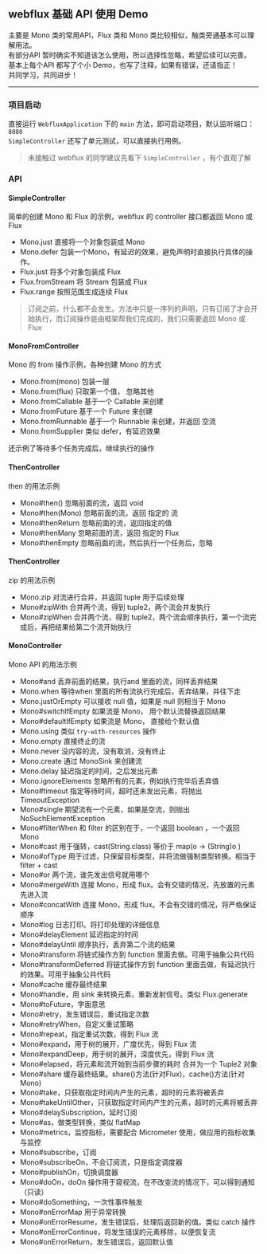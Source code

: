 ## webflux 基础 API 使用 Demo
主要是 Mono 类的常用API，Flux 类和 Mono 类比较相似，触类旁通基本可以理解用法。   
有部分API 暂时确实不知道该怎么使用，所以选择性忽略，希望后续可以完善。   
基本上每个API 都写了个小 Demo，也写了注释，如果有错误，还请指正！   
共同学习，共同进步！

----------

### 项目启动
直接运行 `WebfluxApplication` 下的 `main` 方法，即可启动项目，默认监听端口： `8080`   
`SimpleController` 还写了单元测试，可以直接执行用例。
   
> 未接触过 webflux 的同学建议先看下 `SimpleController` ，有个直观了解

### API

#### SimpleController   
简单的创建 Mono 和 Flux 的示例，webflux 的 controller 接口都返回  Mono 或 Flux   

- Mono.just 直接将一个对象包装成 Mono
- Mono.defer 包装一个Mono，有延迟的效果，避免声明时直接执行具体的操作。
- Flux.just 将多个对象包装成 Flux
- Flux.fromStream 将 Stream 包装成 Flux
- Flux.range 按照范围生成连续 Flux

> 订阅之前，什么都不会发生。方法中只是一序列的声明，只有订阅了才会开始执行，而订阅操作是由框架帮我们完成的，我们只需要返回 Mono 或 Flux  

#### MonoFromController
Mono 的 from 操作示例，各种创建 Mono 的方式

- Mono.from(mono) 包装一层
- Mono.from(flux) 只取第一个值， 忽略其他
- Mono.fromCallable 基于一个 Callable 来创建
- Mono.fromFuture 基于一个 Future 来创建
- Mono.fromRunnable 基于一个 Runnable 来创建，并返回 空流
- Mono.fromSupplier 类似 defer，有延迟效果

还示例了等待多个任务完成后，继续执行的操作

#### ThenController
then 的用法示例   

- Mono#then() 忽略前面的流，返回 void
- Mono#then(Mono) 忽略前面的流，返回 指定的 流
- Mono#thenReturn 忽略前面的流，返回指定的值
- Mono#thenMany 忽略前面的流，返回 指定的 Flux
- Mono#thenEmpty 忽略前面的流，然后执行一个任务后，忽略

#### ThenController
zip 的用法示例   

- Mono.zip 对流进行合并，并返回 tuple 用于后续处理
- Mono#zipWith 合并两个流，得到 tuple2，两个流会并发执行
- Mono#zipWhen 合并两个流，得到 tuple2，两个流会顺序执行，第一个流完成后，再把结果给第二个流开始执行

#### MonoController
Mono API 的用法示例   

- Mono#and 丢弃前面的结果，执行and 里面的流，同样丢弃结果
- Mono.when 等待when 里面的所有流执行完成后，丢弃结果，并往下走
- Mono.justOrEmpty 可以接收 null 值，如果是 null 则相当于 Mono<Void>
- Mono#switchIfEmpty 如果流是 Mono<Void>， 用个默认流替换返回结果
- Mono#defaultIfEmpty 如果流是 Mono<Void>， 直接给个默认值
- Mono.using 类似 `try-with-resources` 操作
- Mono.empty 直接终止的流
- Mono.never 没内容的流，没有取消，没有终止
- Mono.create 通过 MonoSink 来创建流
- Mono.delay 延迟指定的时间，之后发出元素
- Mono.ignoreElements 忽略所有的元素，例如执行完毕后丢弃值
- Mono#timeout 指定等待时间，超时还未发出元素，将抛出 TimeoutException
- Mono#single 期望流有一个元素，如果是空流，则抛出 NoSuchElementException
- Mono#filterWhen 和 filter 的区别在于，一个返回 boolean ，一个返回 Mono<Boolean>
- Mono#cast 用于强转，cast(String.class) 等价于 map(o -> (String)o )
- Mono#ofType 用于过滤，只保留目标类型，并将流做强制类型转换。相当于 filter + cast
- Mono#or 两个流，谁先发出信号就用哪个
- Mono#mergeWith 连接 Mono，形成 flux。会有交错的情况，先放置的元素先进入流
- Mono#concatWith 连接 Mono，形成 flux。不会有交错的情况，将严格保证顺序
- Mono#log 日志打印。将打印处理的详细信息
- Mono#delayElement 延迟指定的时间
- Mono#delayUntil 顺序执行，丢弃第二个流的结果
- Mono#transform 将链式操作方到 function 里面去做。可用于抽象公共代码
- Mono#transformDeferred 将链式操作方到 function 里面去做，有延迟执行的效果。可用于抽象公共代码
- Mono#cache 缓存最终结果
- Mono#handle，用 sink 来转换元素，重新发射信号。类似 Flux.generate
- Mono#toFuture，字面意思
- Mono#retry，发生错误后，重试指定次数
- Mono#retryWhen，自定义重试策略
- Mono#repeat，指定重试次数，得到 Flux 流
- Mono#expand，用于树的展开，广度优先，得到 Flux 流
- Mono#expandDeep，用于树的展开，深度优先，得到 Flux 流
- Mono#elapsed，将元素和流开始到当前步骤的耗时 合并为一个 Tuple2 对象
- Mono#share 缓存最终结果。share()方法(针对Flux)，cache()方法(针对Mono)
- Mono#take，只获取指定时间内产生的元素，超时的元素将被丢弃
- Mono#takeUntilOther，只获取指定时间内产生的元素，超时的元素将被丢弃
- Mono#delaySubscription，延时订阅
- Mono#as，做类型转换，类似 flatMap
- Mono#metrics，监控指标，需要配合 Micrometer 使用，做应用的指标收集与监控
- Mono#subscribe，订阅
- Mono#subscribeOn，不会订阅流，只是指定调度器
- Mono#publishOn，切换调度器
- Mono#doOn，doOn 操作用于窥视流，在不改变流的情况下，可以得到通知（只读）
- Mono#doSomething，一次性事件触发
- Mono#onErrorMap 用于异常转换
- Mono#onErrorResume，发生错误后，处理后返回新的值。类似 catch 操作
- Mono#onErrorContinue，将发生错误的元素移除，以便恢复流
- Mono#onErrorReturn，发生错误后，返回默认值